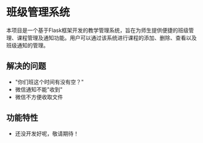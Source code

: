 # 班级管理系统

本项目是一个基于Flask框架开发的教学管理系统，旨在为师生提供便捷的班级管理、课程管理及通知功能。用户可以通过该系统进行课程的添加、删除、查看以及班级通知的管理。


## 解决的问题

- "你们班这个时间有没有空？"
- 微信通知不能"收到"
- 微信不方便收取文件

## 功能特性

- 还没开发好呢，敬请期待！